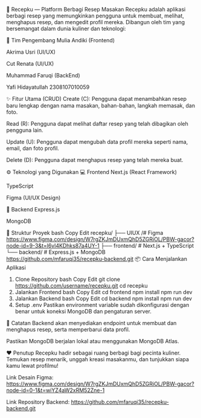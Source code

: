 🍳 Recepku — Platform Berbagi Resep Masakan
Recepku adalah aplikasi berbagi resep yang memungkinkan pengguna untuk membuat, melihat, menghapus resep, dan mengedit profil mereka. Dibangun oleh tim yang bersemangat dalam dunia kuliner dan teknologi:

👥 Tim Pengembang
Mulia Andiki (Frontend)

Akrima Usri (UI/UX)

Cut Renata (UI/UX)

Muhammad Faruqi (BackEnd)

Yafi Hidayatullah 2308107010059

✨ Fitur Utama (CRUD)
Create (C): Pengguna dapat menambahkan resep baru lengkap dengan nama masakan, bahan-bahan, langkah memasak, dan foto.

Read (R): Pengguna dapat melihat daftar resep yang telah dibagikan oleh pengguna lain.

Update (U): Pengguna dapat mengubah data profil mereka seperti nama, email, dan foto profil.

Delete (D): Pengguna dapat menghapus resep yang telah mereka buat.

⚙️ Teknologi yang Digunakan
💻 Frontend
Next.js (React Framework)

TypeScript

Figma (UI/UX Design)

🔧 Backend
Express.js

MongoDB

📂 Struktur Proyek
bash
Copy
Edit
recepku/
├── UIUX /# Figma https://www.figma.com/design/W7rgZKJmDUxmQhD5ZGRiOL/PBW-gacor?node-id=9-3&t=l6vl4KDhks87a4UY-1
├── frontend/ # Next.js + TypeScript
└── backend/ # Express.js + MongoDB https://github.com/mfaruqi35/recepku-backend.git
📦 Cara Menjalankan Aplikasi

1. Clone Repository
   bash
   Copy
   Edit
   git clone https://github.com/username/recepku.git
   cd recepku
2. Jalankan Frontend
   bash
   Copy
   Edit
   cd frontend
   npm install
   npm run dev
3. Jalankan Backend
   bash
   Copy
   Edit
   cd backend
   npm install
   npm run dev
4. Setup .env
   Pastikan environment variable sudah dikonfigurasi dengan benar untuk koneksi MongoDB dan pengaturan server.

📝 Catatan
Backend akan menyediakan endpoint untuk membuat dan menghapus resep, serta memperbarui data profil.

Pastikan MongoDB berjalan lokal atau menggunakan MongoDB Atlas.

❤️ Penutup
Recepku hadir sebagai ruang berbagi bagi pecinta kuliner. Temukan resep menarik, unggah kreasi masakanmu, dan tunjukkan siapa kamu lewat profilmu!

Link Desain Figma: https://www.figma.com/design/W7rgZKJmDUxmQhD5ZGRiOL/PBW-gacor?node-id=0-1&t=wiYZ4aW2xRM52Zne-1

Link Repository Backend: https://github.com/mfaruqi35/recepku-backend.git
